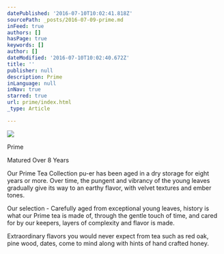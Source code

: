 ```yaml
---
datePublished: '2016-07-10T10:02:41.818Z'
sourcePath: _posts/2016-07-09-prime.md
inFeed: true
authors: []
hasPage: true
keywords: []
author: []
dateModified: '2016-07-10T10:02:40.672Z'
title: ''
publisher: null
description: Prime
inLanguage: null
inNav: true
starred: true
url: prime/index.html
_type: Article

---
```

![](https://the-grid-user-content.s3-us-west-2.amazonaws.com/af1723eb-0906-43a9-b3c8-498a6eb0b7db.jpg)

Prime

Matured Over 8 Years

Our Prime Tea Collection pu-er has been aged in a dry storage for eight years or more. Over time, the pungent and vibrancy of the young leaves gradually give its way to an earthy flavor, with velvet textures and ember tones.

Our selection - Carefully aged from exceptional young leaves, history is what our Prime tea is made of, through the gentle touch of time, and cared for by our keepers, layers of complexity and flavor is made.

Extraordinary flavors you would never expect from tea such as red oak, pine wood, dates, come to mind along with hints of hand crafted honey.